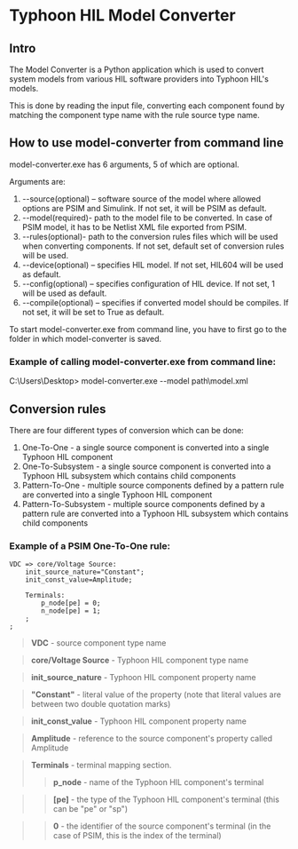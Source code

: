 # Typhoon HIL Model Converter

## Intro

The Model Converter is a Python application which is used
to convert system models from various HIL software
providers into Typhoon HIL's models.

This is done by reading the input file, converting each
component found by matching the component type name with
the rule source type name.

## How to use model-converter from command line

model-converter.exe has 6 arguments, 5 of which are optional.

Arguments are: 
1. --source(optional) – software source of the model where allowed options are PSIM and Simulink. If not set, it will be PSIM as default.
2. --model(required)- path to the model file to be converted. In case of PSIM model, it has to be Netlist XML file exported from PSIM.
3. --rules(optional)- path to the conversion rules files which will be used when converting components. If not set, default set of conversion rules will be used.
4. --device(optional) – specifies HIL model. If not set, HIL604 will be used as default.
5. --config(optional) – specifies configuration of HIL device. If not set, 1 will be used as default.
6. --compile(optional) – specifies if converted model should be compiles. If not set, it will be set to True as default.

To start model-converter.exe from command line, you have to first go to the folder in which model-converter is saved. 

### Example of calling model-converter.exe from command line:
  C:\Users\Desktop> model-converter.exe --model path\model.xml

## Conversion rules 

There are four different types of conversion which can be done:
1. One-To-One - a single source component is converted 
                into a single Typhoon HIL component
2. One-To-Subsystem - a single source component is converted into a
                      Typhoon HIL subsystem which contains child components
3. Pattern-To-One - multiple source components defined by a pattern rule are 
                    converted into a single Typhoon HIL component 
4. Pattern-To-Subsystem - multiple source components defined by a pattern rule
                         are converted into a Typhoon HIL subsystem which contains child components


### Example of a PSIM One-To-One rule:
    VDC => core/Voltage Source:
        init_source_nature="Constant";
        init_const_value=Amplitude;

        Terminals:
            p_node[pe] = 0;
            n_node[pe] = 1;
        ;
    ;

> **VDC** - source component type name

> **core/Voltage Source** - Typhoon HIL component type name

> **init_source_nature** - Typhoon HIL component property name

> **"Constant"** - literal value of the property
                   (note that literal values are between two double quotation marks)
                   
> **init_const_value** - Typhoon HIL component property name

> **Amplitude** - reference to the source component's property called Amplitude

> **Terminals** - terminal mapping section.
>> **p_node** - name of the Typhoon HIL component's terminal

>> **[pe]** - the type of the Typhoon HIL component's terminal (this can be "pe" or "sp")

>> **0** - the identifier of the source component's terminal (in the case of PSIM, this is the index of the terminal)
